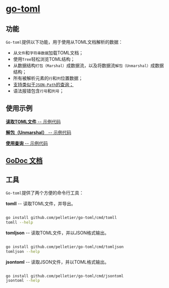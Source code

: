 

# [go-toml](https://github.com/pelletier/go-toml)


## 功能

`Go-toml`提供以下功能，用于使用从TOML文档解析的数据：

- 从`文件`和`字符串数据`加载TOML文档；
- 使用`Tree`轻松浏览TOML结构；
- 从数据结构`打包（Marshal）`成数据流，以及将数据流`解包（Unmarshal）`成数据结构；
- 所有被解析元素的`行`和`列`位置数据；
- [支持类似于`JSON-Path`的查询；](https://github.com/pelletier/go-toml/tree/master/query)
- 语法报错包含`行号`和`列号`；


## 使用示例

[**读取TOML文件** -- 示例代码](load/)

[**解包（Unmarshal）** -- 示例代码](unmarshal/)

[**使用查询** -- 示例代码](query/)


## [GoDoc 文档](http://godoc.org/github.com/pelletier/go-toml)

## 工具

`Go-toml`提供了两个方便的命令行工具：

**tomll** -- 读取TOML文件，并导出。

```sh

go install github.com/pelletier/go-toml/cmd/tomll
tomll --help

```

**tomljson** -- 读取TOML文件，并以JSON格式输出。

```sh

go install github.com/pelletier/go-toml/cmd/tomljson
tomljson --help

```

**jsontoml** -- 读取JSON文件，并以TOML格式输出。

```sh

go install github.com/pelletier/go-toml/cmd/jsontoml
jsontoml --help

```

